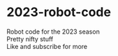 # 2023-robot-code
Robot code for the 2023 season  
Pretty nifty stuff  
Like and subscribe for more  

